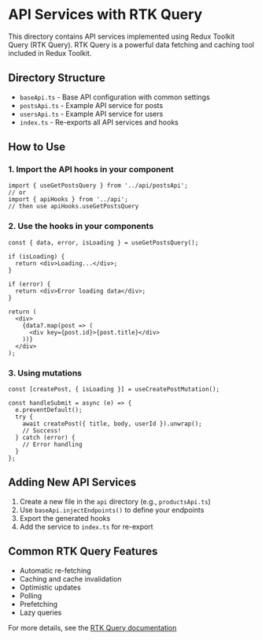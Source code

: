 # API Services with RTK Query

This directory contains API services implemented using Redux Toolkit Query (RTK Query). RTK Query is a powerful data fetching and caching tool included in Redux Toolkit.

## Directory Structure

- `baseApi.ts` - Base API configuration with common settings
- `postsApi.ts` - Example API service for posts
- `usersApi.ts` - Example API service for users
- `index.ts` - Re-exports all API services and hooks

## How to Use

### 1. Import the API hooks in your component

```tsx
import { useGetPostsQuery } from '../api/postsApi';
// or
import { apiHooks } from '../api';
// then use apiHooks.useGetPostsQuery
```

### 2. Use the hooks in your components

```tsx
const { data, error, isLoading } = useGetPostsQuery();

if (isLoading) {
  return <div>Loading...</div>;
}

if (error) {
  return <div>Error loading data</div>;
}

return (
  <div>
    {data?.map(post => (
      <div key={post.id}>{post.title}</div>
    ))}
  </div>
);
```

### 3. Using mutations

```tsx
const [createPost, { isLoading }] = useCreatePostMutation();

const handleSubmit = async (e) => {
  e.preventDefault();
  try {
    await createPost({ title, body, userId }).unwrap();
    // Success!
  } catch (error) {
    // Error handling
  }
};
```

## Adding New API Services

1. Create a new file in the `api` directory (e.g., `productsApi.ts`)
2. Use `baseApi.injectEndpoints()` to define your endpoints
3. Export the generated hooks
4. Add the service to `index.ts` for re-export

## Common RTK Query Features

- Automatic re-fetching
- Caching and cache invalidation
- Optimistic updates
- Polling
- Prefetching
- Lazy queries

For more details, see the [RTK Query documentation](https://redux-toolkit.js.org/rtk-query/overview)